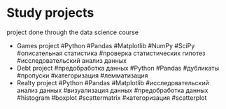 # Study projects
 project done through the data science course 
- Games project #Python #Pandas #Matplotlib #NumPy #SciPy #описательная статистика #проверка статистических гипотез #исследовательский анализ данных
- Debt project #предобработка данных #Python #Pandas #дубликаты #пропуски #категоризация #лемматизация
- Realty project #Python #Pandas #Matplotlib #исследовательский анализ данных #визуализация данных #предобработка данных #histogram #boxplot #scattermatrix #категоризация #scatterplot
